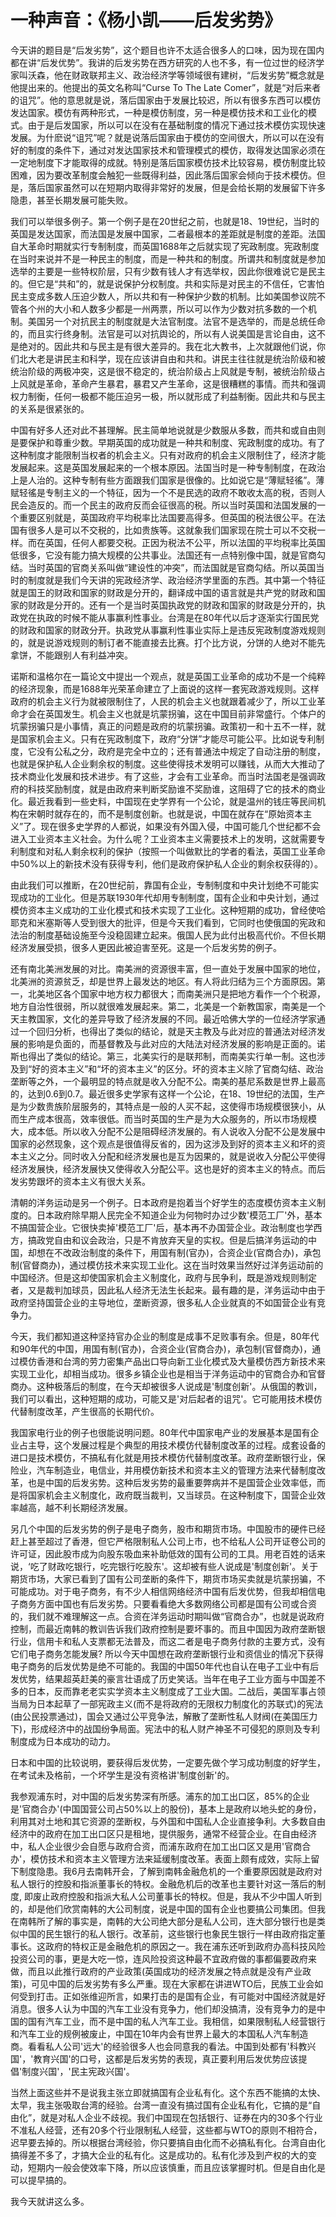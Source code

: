 # 一种声音：《杨小凯——后发劣势》

今天讲的题目是“后发劣势”，这个题目也许不太适合很多人的口味，因为现在国内都在讲“后发优势”。我讲的后发劣势在西方研究的人也不多，有一位过世的经济学家叫沃森，他在财政联邦主义、政治经济学等领域很有建树，“后发劣势”概念就是他提出来的。他提出的英文名称叫“Curse To The Late Comer”，就是“对后来者的诅咒”。他的意思就是说，落后国家由于发展比较迟，所以有很多东西可以模仿发达国家。模仿有两种形式，一种是模仿制度，另一种是模仿技术和工业化的模式。由于是后发国家，所以可以在没有在基础制度的情况下通过技术模仿实现快速发展。为什麽说“诅咒”呢？就是说落后国家由于模仿的空间很大，所以可以在没有好的制度的条件下，通过对发达国家技术和管理模式的模仿，取得发达国家必须在一定地制度下才能取得的成就。特别是落后国家模仿技术比较容易，模仿制度比较困难，因为要改革制度会触犯一些既得利益，因此落后国家会倾向于技术模仿。但是，落后国家虽然可以在短期内取得非常好的发展，但是会给长期的发展留下许多隐患，甚至长期发展可能失败。

我们可以举很多例子。第一个例子是在20世纪之前，也就是18、19世纪，当时的英国是发达国家，而法国是发展中国家，二者最根本的差距就是制度的差距。法国自大革命时期就实行专制制度，而英国1688年之后就实现了宪政制度。宪政制度在当时来说并不是一种民主的制度，而是一种共和的制度。所谓共和制度就是参加选举的主要是一些特权阶层，只有少数有钱人才有选举权，因此你很难说它是民主的。但它是“共和”的，就是说保护分权制度。共和实际是对民主的不信任，它害怕民主变成多数人压迫少数人，所以共和有一种保护少数的机制。比如美国参议院不管各个州的大小和人数多少都是一州两票，所以可以作为少数对抗多数的一个机制。美国另一个对抗民主的制度就是大法官制度。法官不是选举的，而是总统任命的，而且实行终身制。法官是可以对抗舆论的，所以有人说美国是言论自由，这不是绝对的。因此共和与民主是有很大差异的。我在北大教书，上次就跟他们说，你们北大老是讲民主和科学，现在应该讲自由和共和。讲民主往往就是统治阶级和被统治阶级的两极冲突，这是很不稳定的，统治阶级占上风就是专制，被统治阶级占上风就是革命，革命产生暴君，暴君又产生革命，这是很糟糕的事情。而共和强调权力制衡，任何一极都不能压迫另一极，所以就形成了利益制衡。因此共和与民主的关系是很紧张的。

中国有好多人还对此不甚理解。民主简单地说就是少数服从多数，而共和或自由则是要保护和尊重少数。早期英国的成功就是一种共和制度、宪政制度的成功。有了这种制度才能限制当权者的机会主义。只有对政府的机会主义限制住了，经济才能发展起来。这是英国发展起来的一个根本原因。法国当时是一种专制制度，在政治上是人治的。这种专制有些方面跟我们国家是很像的。比如说它是“薄赋轻徭”。薄赋轻徭是专制主义的一个特征，因为一个不是民选的政府不敢收太高的税，否则人民会造反的。而一个民主的政府反而会征很高的税。所以当时英国和法国发展的一个重要区别就是，英国政府平均税率比法国要高得多。但英国的税法很公平。在法国有很多人是可以不交税的，比如贵族等。这就象我们国家现在院士可以不交税一样。而在英国，任何人都要交税。正因为税法不公平，所以法国的平均税率比英国低很多，它没有能力搞大规模的公共事业。法国还有一点特别像中国，就是官商勾结。当时英国的官商关系叫做“建设性的冲突”，而法国就是官商勾结。所以英国当时的制度就是我们今天讲的宪政经济学、政治经济学里面的东西。其中第一个特征就是国王的财政和国家的财政是分开的，翻译成中国的语言就是共产党的财政和国家的财政是分开的。还有一个是当时英国执政党的财政和国家的财政是分开的，执政党在执政的时候不能从事赢利性事业。台湾是在80年代以后才逐渐实行国民党的财政和国家的财政分开。执政党从事赢利性事业实际上是违反宪政制度游戏规则的，就是说游戏规则的制订者不能直接去比赛。打个比方说，分饼的人绝对不能先拿饼，不能跟别人有利益冲突。

诺斯和温格尔在一篇论文中提出一个观点，就是英国工业革命的成功不是一个纯粹的经济现象，而是1688年光荣革命建立了上面说的这样一套宪政游戏规则。这样政府的机会主义行为就被限制住了，人民的机会主义也就跟着减少了，所以工业革命才会在英国发生。机会主义也就是坑蒙拐骗，这在中国目前非常盛行。个体户的坑蒙拐骗只是小事情，真正的问题是政府的坑蒙拐骗。政策初一和十五不一样，就是国家机会主义。只有在宪政制度下，政府“分饼”才能尽可能公平。比如说专利制度，它没有公私之分，政府是完全中立的；还有普通法中规定了自动注册的制度，也就是保护私人企业剩余权的制度。这些使得技术发明可以赚钱，从而大大推动了技术商业化发展和技术进步。有了这些，才会有工业革命。而当时法国老是强调政府的科技奖励制度，就是由政府来判断奖励谁不奖励谁，这阻碍了它的技术的商业化。最近我看到一些史料，中国现在史学界有一个公论，就是温州的钱庄等民间机构在宋朝时就存在的，而不是制度创新。也就是说，中国在就存在“原始资本主义”了。现在很多史学界的人都说，如果没有外国入侵，中国可能几个世纪都不会进入工业资本主义社会。为什么呢？工业资本主义需要技术上的发明，这就需要专利制度和对私人剩余权利的保护（按照一个叫做默比的学者的看法，英国工业革命中50%以上的新技术没有获得专利，他们是政府保护私人企业的剩余权获得的）。

由此我们可以推断，在20世纪前，靠国有企业，专制制度和中央计划绝不可能实现成功的工业化。但是苏联1930年代却用专制制度，国有企业和中央计划，通过模仿资本主义成功的工业化模式和技术实现了工业化。这种短期的成功，曾经使哈耶克和米塞斯等人受到很大的批评，但是今天我们看到，它同时也使俄国的宪政和法治的制度基础设施至今没稳固建立起来。俄国人民为此付出极高代价。不但长期经济发展受损，很多人更因此被迫害至死。这是一个后发劣势的例子。

还有南北美洲发展的对比。南美洲的资源很丰富，但一直处于发展中国家的地位，北美洲的资源贫乏，却是世界上最发达的地区。有人将此归结为三个方面原因。第一，北美地区各个国家中地方权力都很大；而南美洲只是把地方看作一个个税源，地方自治性很弱，所以就很难发展起来。第二，北美是一个新教国家，南美是一个天主教国家，文化的差异导致了经济发展的不同。最近哈佛大学的一位经济学家通过一个回归分析，也得出了类似的结论，就是天主教及与此对应的普通法对经济发展的影响是负面的，而基督教及与此对应的大陆法对经济发展的影响是正面的。诺斯也得出了类似的结论。第三，北美实行的是联邦制，而南美实行单一制。这也涉及到“好的资本主义”和“坏的资本主义”的区分。坏的资本主义除了官商勾结、政治垄断等之外，一个最明显的特点就是收入分配不公。南美的基尼系数是世界上最高的，达到0.6到0.7。最近很多史学家有这样一个公论，在18、19世纪的法国，生产是为少数贵族阶层服务的，其特点是一般的人买不起，这使得市场规模很狭小，从而生产成本很高，效率很低。而当时英国的生产是为大众服务的，所以市场规模大，成本低。所以收入分配不公是阻碍经济发展的。有人说收入分配不公是发展中国家的必然现象，这个观点是很值得反省的，因为这涉及到好的资本主义和坏的资本主义之分。同时收入分配和经济发展也是互为因果的，就是说收入分配公平使得经济发展快，经济发展快又使得收入分配公平。这也是好的资本主义的特点。而后发劣势跟坏的资本主义有很大关系。

清朝的洋务运动是另一个例子。日本政府是抱着当个好学生的态度模仿资本主义制度的。日本政府除早期人民完全不知道企业为何物时办过少数'模范工厂'外，基本不搞国营企业。它很快卖掉'模范工厂'后，基本再不办国营企业。政治制度也学西方，搞政党自由和议会政治，只是不肯放弃天皇的实权。但是后搞洋务运动的中国，却想在不改政治制度的条件下，用国有制(官办)，合资企业(官商合办)，承包制(官督商办)，通过模仿技术来实现工业化。这在当时效果当然好过洋务运动前的中国经济。但是这却使国家机会主义制度化，政府与民争利，既是游戏规则制定者，又是裁判加球员，因此私人经济无法生长起来。最有趣的是，洋务运动中由于政府坚持国营企业的主导地位，垄断资源，很多私人企业就真的不如国营企业有竞争力。

今天，我们都知道这种坚持官办企业的制度是成事不足败事有余。但是，80年代和90年代的中国，用国有制(官办)，合资企业(官商合办)，承包制(官督商办)，通过模仿香港和台湾的劳力密集产品出口导向新工业化模式及大量模仿西方新技术来实现工业化，却相当成功。很多乡镇企业也是相当于洋务运动中的官商合办和官督商办。这种极落后的制度，在今天却被很多人说成是'制度创新'。从俄国的教训，我们可以看出，这种短期的成功，可能又是'对后起者的诅咒'。它可能用技术模仿代替制度改革，产生很高的长期代价。

我国家电行业的例子也很能说明问题。80年代中国家电产业的发展基本是国有企业占主导，这个发展过程是个典型的用技术模仿代替制度改革的过程。成套设备的进口是技术模仿，不搞私有化就是用技术模仿代替制度改革。政府垄断银行业，保险业，汽车制造业，电信业，并用模仿新技术和资本主义的管理方法来代替制度改革，也是中国的后发劣势。这种后发劣势的最重要弊病并不是国营企业效率低，而是将国家机会主义制度化，政府既当裁判，又当球员。在这种制度下，国营企业效率越高，越不利长期经济发展。

另几个中国的后发劣势的例子是电子商务，股市和期货市场。中国股市的硬件已经赶上甚至超过了香港，但它严格限制私人公司上市，也不给私人公司开证卷公司的许可证，因此股市成为向股东吸血来补助低效的国有公司的工具。用老百姓的话来说，‘吃了财政吃银行，吃完银行吃股东'。这却被有些人说成是'制度创新'。关于期货市场，大家已看到了国有公司垄断的条件下，期货市场买卖就是坑蒙拐骗，不可能成功。对于电子商务，有不少人相信网络经济中国有后发优势，但我却相信电子商务方面中国也有后发劣势。只要看看绝大多数网络公司都是国有公司或合资的，我们就不难理解这一点。合资在洋务运动时期叫做“官商合办”，也就是说政府控制，而最近南韩的教训告诉我们政府控制是要坏事的。而且中国因为政府垄断银行业，信用卡和私人支票都无法普及，而这二者是电子商务付款的主要方式，没有它们电子商务怎能发展? 所以今天中国想在政府垄断银行业和资信业的情况下获得电子商务的后发优势是绝不可能的。我国的中国50年代也自认在电子工业中有后发优势，结果超英赶美的豪言壮语成了历史笑话。当年在电子工业方面与中国差不多的日本，反而靠老老实实学资本主义制度成了工业大国。二战后，美国军事占领当局为日本起草了一部宪政主义(而不是将政府的无限权力制度化的苏联式)的宪法(由公民投票通过)，国会又通过公平竞争法，解散了垄断性私人财阀(在美国压力下)，形成经济中的战国纷争局面。宪法中的私人财产神圣不可侵犯的原则及专利制度成为日本成功的动力。

日本和中国的比较说明，要获得后发优势，一定要先做个学习成功制度的好学生，在考试未及格前，一个坏学生是没有资格讲'制度创新'的。

我参观浦东时，对中国的后发劣势深有所感。浦东的加工出口区，85%的企业是'官商合办'(中国国营公司占50%以上的股份)，基本上是政府以地头蛇的身份，利用其对土地和其它资源的垄断权，与外国和中国私人企业直接争利。大多数自由经济中的政府在加工出口区只是租地，提供服务，通常不经营企业。在自由经济中，私人企业很少会自愿与政府合资，而浦东政府在加工出口区又是用'官商合办'，模仿技术和资本主义管理方法来延缓制度改革。表面上颇有成效，实际上留下制度隐患。我6月去南韩开会，了解到南韩金融危机的一个重要原因就是政府对私人银行的控股和指派董事长的特权。金融危机后的改革也主要针对这一落后的制度, 即废止政府控股和指派大私人公司董事长的特权。但是，我从不少中国人听到的，却是他们欣赏南韩的大公司制度，说是中国的国有企业也要搞公司集团。但我在南韩所了解的事实是，南韩的大公司绝大部分是私人公司，连大部分银行也是类似中国的民生银行的私人银行。改革前，这些银行也象民生银行一样由政府指定董事长。这政府的特权正是金融危机的原因之一。我在浦东还听到政府办高科技风险投资公司的事，更是大吃一惊，连风险投资这种最不宜政府做的事都偏要政府来做，而且以此推行政府的产业政策(英国成功的经济发展之特点就是没有产业政策)，可见中国的后发劣势有多么严重。现在大家都在讲进WTO后，民族工业会如何受到打击。正如张维迎所言，如果打击的是国有企业，有可能对中国经济就是好消息。很多人认为中国的汽车工业没有竞争力，他们却没搞清，没有竞争力的是中国的国有汽车工业，而不是中国的私人汽车工业。我相信，如果限制私人经营银行和汽车工业的规例被废止，中国在10年内会有世界上最大的本国私人汽车制造商。看看私人公司'远大'的经验很多人也会同意我的看法。中国到处都有'科教兴国'，'教育兴国'的口号，这都是后发劣势的表现，真正要利用后发优势应该提倡'制度兴国'，'民主宪政兴国'。

当然上面这些并不是说我主张立即就搞国有企业私有化。这个东西不能搞的太快、太早，我主张吸取台湾的经验。台湾一直没有搞过国有企业私有化，它搞的是“自由化”，就是对私人企业不歧视。我们中国现在包括银行、证券在内的30多个行业不准私人经营，还有20多个行业限制私人经营，这些都与WTO的原则不相符合，迟早要去掉的。所以根据台湾经验，你只要搞自由化而不必搞私有化。台湾自由化搞得差不多了，才搞大企业的私有化。这是成功的。私有化涉及到产权的大的变动，短期内一般会使效率下降，所以应该慎重，而且应该掌握时机。但是自由化是可以提早搞的。

我今天就讲这么多。　


